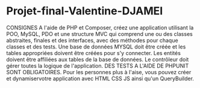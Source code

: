 # Projet-final-Valentine-DJAMEI

CONSIGNES
A l'aide de PHP et Composer, créez une application utilisant la POO, MySQL, PDO et une structure MVC qui comprend une ou des classes abstraites, finales et des interfaces, avec des méthodes pour chaque classes et des tests.
Une base de données MYSQL doit être créée et les tables appropriées doivent être créées pour s'y connecter.
Les entités doivent être affiliées aux tables de la base de données.
Le contrôleur doit gérer toutes la logique de l'application.
DES TESTS A L'AIDE DE PHPUNIT SONT OBLIGATOIRES.
Pour les personnes plus à l'aise, vous pouvez créer et dynamiservotre application avec HTML CSS JS ainsi qu'un QueryBuilder.